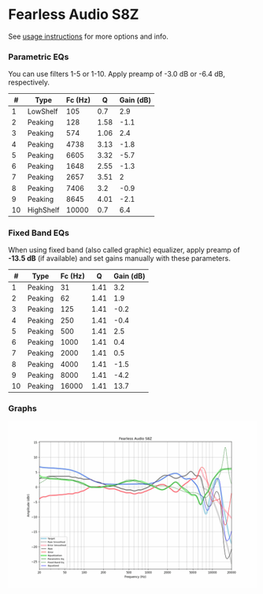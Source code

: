 # Fearless Audio S8Z
See [usage instructions](https://github.com/jaakkopasanen/AutoEq#usage) for more options and info.

### Parametric EQs
You can use filters 1-5 or 1-10. Apply preamp of -3.0 dB or -6.4 dB, respectively.

|   # | Type      |   Fc (Hz) |    Q |   Gain (dB) |
|-----|-----------|-----------|------|-------------|
|   1 | LowShelf  |       105 | 0.7  |         2.9 |
|   2 | Peaking   |       128 | 1.58 |        -1.1 |
|   3 | Peaking   |       574 | 1.06 |         2.4 |
|   4 | Peaking   |      4738 | 3.13 |        -1.8 |
|   5 | Peaking   |      6605 | 3.32 |        -5.7 |
|   6 | Peaking   |      1648 | 2.55 |        -1.3 |
|   7 | Peaking   |      2657 | 3.51 |         2   |
|   8 | Peaking   |      7406 | 3.2  |        -0.9 |
|   9 | Peaking   |      8645 | 4.01 |        -2.1 |
|  10 | HighShelf |     10000 | 0.7  |         6.4 |

### Fixed Band EQs
When using fixed band (also called graphic) equalizer, apply preamp of **-13.5 dB** (if available) and set gains manually with these parameters.

|   # | Type    |   Fc (Hz) |    Q |   Gain (dB) |
|-----|---------|-----------|------|-------------|
|   1 | Peaking |        31 | 1.41 |         3.2 |
|   2 | Peaking |        62 | 1.41 |         1.9 |
|   3 | Peaking |       125 | 1.41 |        -0.2 |
|   4 | Peaking |       250 | 1.41 |        -0.4 |
|   5 | Peaking |       500 | 1.41 |         2.5 |
|   6 | Peaking |      1000 | 1.41 |         0.4 |
|   7 | Peaking |      2000 | 1.41 |         0.5 |
|   8 | Peaking |      4000 | 1.41 |        -1.5 |
|   9 | Peaking |      8000 | 1.41 |        -4.2 |
|  10 | Peaking |     16000 | 1.41 |        13.7 |

### Graphs
![](./Fearless%20Audio%20S8Z.png)
